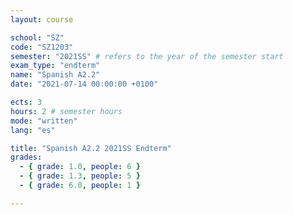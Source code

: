 ```yaml
---
layout: course

school: "SZ"
code: "SZ1203"
semester: "2021SS" # refers to the year of the semester start
exam_type: "endterm"
name: "Spanish A2.2"
date: "2021-07-14 00:00:00 +0100"

ects: 3
hours: 2 # semester hours
mode: "written"
lang: "es"

title: "Spanish A2.2 2021SS Endterm"
grades:
  - { grade: 1.0, people: 6 }
  - { grade: 1.3, people: 5 }
  - { grade: 6.0, people: 1 }

---
```



